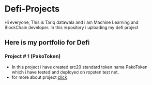# Defi-Projects
Hi everyone, This is Tariq datawala and i am Machine Learning and BlockChain developer. In this repository i uploading my defi project
## Here is my portfolio for Defi 

### Project # 1 (PakoToken)
* In this project i have created erc20 standard token name PakoToken which i have tested and deployed on ropsten test net. 
* for more about project [click](https://github.com/tariq-datawala/Defi-Projects/tree/master/PakoCoin)


